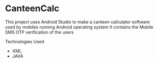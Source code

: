# CanteenCalc
This project uses Android Studio to make a canteen calculator software used by mobiles running Android operating system
It contains the Mobile SMS OTP verification of the users
 
Technologies Used
- XML
- JAVA
